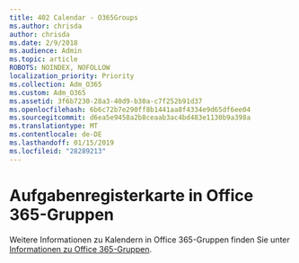 ```yaml
---
title: 402 Calendar - O365Groups
ms.author: chrisda
author: chrisda
ms.date: 2/9/2018
ms.audience: Admin
ms.topic: article
ROBOTS: NOINDEX, NOFOLLOW
localization_priority: Priority
ms.collection: Adm_O365
ms.custom: Adm_O365
ms.assetid: 3f6b7230-28a3-40d9-b30a-c7f252b91d37
ms.openlocfilehash: 6b6c72b7e290ff8b1441aa8f4334e9d65df6ee04
ms.sourcegitcommit: d6ea5e9458a2b8ceaab3ac4bd483e1130b9a398a
ms.translationtype: MT
ms.contentlocale: de-DE
ms.lasthandoff: 01/15/2019
ms.locfileid: "28289213"
---
```

# <a name="calenders-in-office-365-groups"></a>Aufgabenregisterkarte in Office 365-Gruppen

Weitere Informationen zu Kalendern in Office 365-Gruppen finden Sie unter [Informationen zu Office 365-Gruppen](https://support.office.com/article/b565caa1-5c40-40ef-9915-60fdb2d97fa2.aspx).
  

